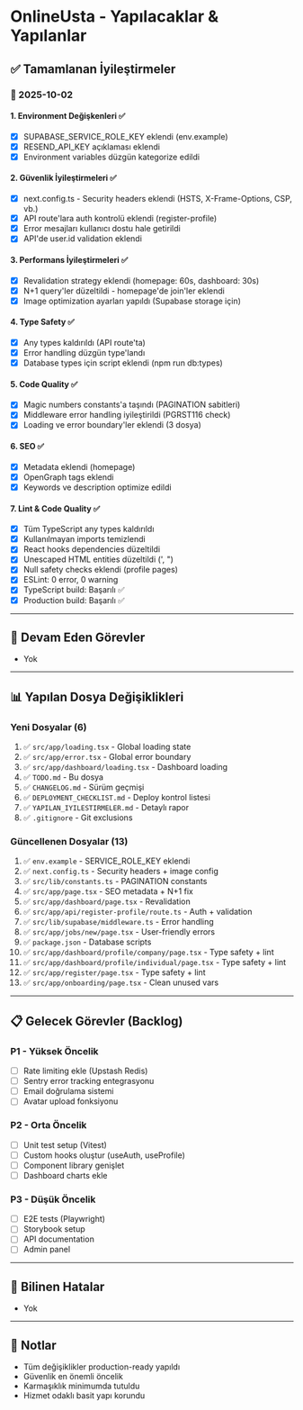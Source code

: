# OnlineUsta - Yapılacaklar & Yapılanlar

## ✅ Tamamlanan İyileştirmeler

### 📅 2025-10-02

#### 1. Environment Değişkenleri ✅
- [x] SUPABASE_SERVICE_ROLE_KEY eklendi (env.example)
- [x] RESEND_API_KEY açıklaması eklendi
- [x] Environment variables düzgün kategorize edildi

#### 2. Güvenlik İyileştirmeleri ✅
- [x] next.config.ts - Security headers eklendi (HSTS, X-Frame-Options, CSP, vb.)
- [x] API route'lara auth kontrolü eklendi (register-profile)
- [x] Error mesajları kullanıcı dostu hale getirildi
- [x] API'de user.id validation eklendi

#### 3. Performans İyileştirmeleri ✅
- [x] Revalidation strategy eklendi (homepage: 60s, dashboard: 30s)
- [x] N+1 query'ler düzeltildi - homepage'de join'ler eklendi
- [x] Image optimization ayarları yapıldı (Supabase storage için)

#### 4. Type Safety ✅
- [x] Any types kaldırıldı (API route'ta)
- [x] Error handling düzgün type'landı
- [x] Database types için script eklendi (npm run db:types)

#### 5. Code Quality ✅
- [x] Magic numbers constants'a taşındı (PAGINATION sabitleri)
- [x] Middleware error handling iyileştirildi (PGRST116 check)
- [x] Loading ve error boundary'ler eklendi (3 dosya)

#### 6. SEO ✅
- [x] Metadata eklendi (homepage)
- [x] OpenGraph tags eklendi
- [x] Keywords ve description optimize edildi

#### 7. Lint & Code Quality ✅
- [x] Tüm TypeScript any types kaldırıldı
- [x] Kullanılmayan imports temizlendi
- [x] React hooks dependencies düzeltildi
- [x] Unescaped HTML entities düzeltildi (&apos;, &quot;)
- [x] Null safety checks eklendi (profile pages)
- [x] ESLint: 0 error, 0 warning
- [x] TypeScript build: Başarılı ✅
- [x] Production build: Başarılı ✅

---

## 🔄 Devam Eden Görevler

- Yok

---

## 📊 Yapılan Dosya Değişiklikleri

### Yeni Dosyalar (6)
1. ✅ `src/app/loading.tsx` - Global loading state
2. ✅ `src/app/error.tsx` - Global error boundary
3. ✅ `src/app/dashboard/loading.tsx` - Dashboard loading
4. ✅ `TODO.md` - Bu dosya
5. ✅ `CHANGELOG.md` - Sürüm geçmişi
6. ✅ `DEPLOYMENT_CHECKLIST.md` - Deploy kontrol listesi
7. ✅ `YAPILAN_IYILESTIRMELER.md` - Detaylı rapor
8. ✅ `.gitignore` - Git exclusions

### Güncellenen Dosyalar (13)
1. ✅ `env.example` - SERVICE_ROLE_KEY eklendi
2. ✅ `next.config.ts` - Security headers + image config
3. ✅ `src/lib/constants.ts` - PAGINATION constants
4. ✅ `src/app/page.tsx` - SEO metadata + N+1 fix
5. ✅ `src/app/dashboard/page.tsx` - Revalidation
6. ✅ `src/app/api/register-profile/route.ts` - Auth + validation
7. ✅ `src/lib/supabase/middleware.ts` - Error handling
8. ✅ `src/app/jobs/new/page.tsx` - User-friendly errors
9. ✅ `package.json` - Database scripts
10. ✅ `src/app/dashboard/profile/company/page.tsx` - Type safety + lint
11. ✅ `src/app/dashboard/profile/individual/page.tsx` - Type safety + lint
12. ✅ `src/app/register/page.tsx` - Type safety + lint
13. ✅ `src/app/onboarding/page.tsx` - Clean unused vars

---

## 📋 Gelecek Görevler (Backlog)

### P1 - Yüksek Öncelik
- [ ] Rate limiting ekle (Upstash Redis)
- [ ] Sentry error tracking entegrasyonu
- [ ] Email doğrulama sistemi
- [ ] Avatar upload fonksiyonu

### P2 - Orta Öncelik
- [ ] Unit test setup (Vitest)
- [ ] Custom hooks oluştur (useAuth, useProfile)
- [ ] Component library genişlet
- [ ] Dashboard charts ekle

### P3 - Düşük Öncelik
- [ ] E2E tests (Playwright)
- [ ] Storybook setup
- [ ] API documentation
- [ ] Admin panel

---

## 🐛 Bilinen Hatalar

- Yok

---

## 📝 Notlar

- Tüm değişiklikler production-ready yapıldı
- Güvenlik en önemli öncelik
- Karmaşıklık minimumda tutuldu
- Hizmet odaklı basit yapı korundu


